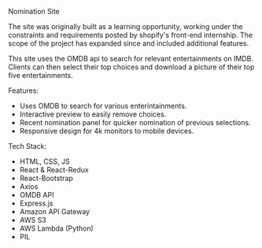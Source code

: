 Nomination Site

The site was originally built as a learning opportunity, working under the constraints and requirements posted by shopify's front-end internship. The scope of the project has expanded since and included additional features.

This site uses the OMDB api to search for relevant entertainments on IMDB. Clients can then select their top choices and download a picture of their top five entertainments.

Features:
- Uses OMDB to search for various enterintainments.
- Interactive preview to easily remove choices.
- Recent nomination panel for quicker nomination of previous selections.
- Responsive design for 4k monitors to mobile devices.

Tech Stack:
- HTML, CSS, JS
- React & React-Redux
- React-Bootstrap
- Axios
- OMDB API
- Express.js
- Amazon API Gateway
- AWS S3
- AWS Lambda (Python)
- PIL
